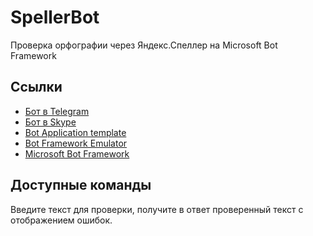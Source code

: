 # SpellerBot
Проверка орфографии через Яндекс.Спеллер на Microsoft Bot Framework

## Ссылки

* [Бот в Telegram](https://telegram.me/Speller_bot)
* [Бот в Skype](https://join.skype.com/bot/4a6d5db4-4917-4ea7-90bb-802a9150502c)
* [Bot Application template](http://aka.ms/bf-bc-vstemplate)
* [Bot Framework Emulator](http://download.botframework.com/botconnector/tools/emulator/publish.htm)
* [Microsoft Bot Framework](https://dev.botframework.com)

## Доступные команды
Введите текст для проверки, получите в ответ проверенный текст с отображением ошибок.